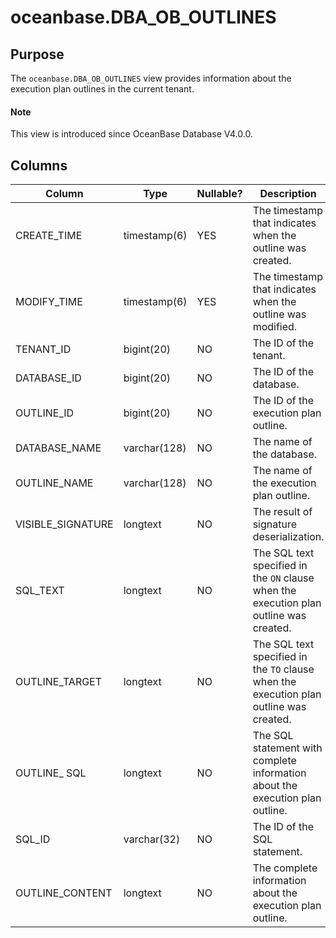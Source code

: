 # oceanbase.DBA_OB_OUTLINES

## Purpose

The `oceanbase.DBA_OB_OUTLINES` view provides information about the execution plan outlines in the current tenant.

<main id="notice" type='explain'>
  <h4>Note</h4>
  <p>This view is introduced since OceanBase Database V4.0.0. </p>
</main>

## Columns

| Column | Type | Nullable? | Description |
| --- | --- | --- | --- |
| CREATE_TIME | timestamp(6) | YES | The timestamp that indicates when the outline was created. |
| MODIFY_TIME | timestamp(6) | YES | The timestamp that indicates when the outline was modified. |
| TENANT_ID | bigint(20) | NO | The ID of the tenant. |
| DATABASE_ID | bigint(20) | NO | The ID of the database. |
| OUTLINE_ID | bigint(20) | NO | The ID of the execution plan outline. |
| DATABASE_NAME | varchar(128) | NO | The name of the database. |
| OUTLINE_NAME | varchar(128) | NO | The name of the execution plan outline. |
| VISIBLE_SIGNATURE | longtext | NO | The result of signature deserialization. |
| SQL_TEXT | longtext | NO | The SQL text specified in the `ON` clause when the execution plan outline was created. |
| OUTLINE_TARGET | longtext | NO | The SQL text specified in the `TO` clause when the execution plan outline was created. |
| OUTLINE_ SQL | longtext | NO | The SQL statement with complete information about the execution plan outline. |
| SQL_ID | varchar(32) | NO | The ID of the SQL statement. |
| OUTLINE_CONTENT | longtext | NO | The complete information about the execution plan outline. |
